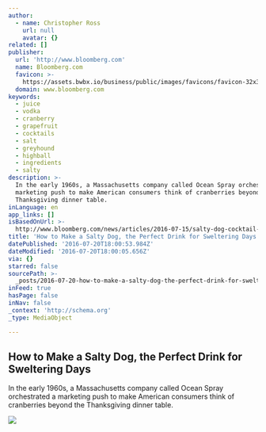 ```yaml
---
author:
  - name: Christopher Ross
    url: null
    avatar: {}
related: []
publisher:
  url: 'http://www.bloomberg.com'
  name: Bloomberg.com
  favicon: >-
    https://assets.bwbx.io/business/public/images/favicons/favicon-32x32-d2b81a9373.png
  domain: www.bloomberg.com
keywords:
  - juice
  - vodka
  - cranberry
  - grapefruit
  - cocktails
  - salt
  - greyhound
  - highball
  - ingredients
  - salty
description: >-
  In the early 1960s, a Massachusetts company called Ocean Spray orchestrated a
  marketing push to make American consumers think of cranberries beyond the
  Thanksgiving dinner table.
inLanguage: en
app_links: []
isBasedOnUrl: >-
  http://www.bloomberg.com/news/articles/2016-07-15/salty-dog-cocktail-recipe-the-perfect-drink-for-sweltering-days?cmpid=BBD072016_PUR
title: 'How to Make a Salty Dog, the Perfect Drink for Sweltering Days'
datePublished: '2016-07-20T18:00:53.984Z'
dateModified: '2016-07-20T18:00:05.656Z'
via: {}
starred: false
sourcePath: >-
  _posts/2016-07-20-how-to-make-a-salty-dog-the-perfect-drink-for-sweltering-da.md
inFeed: true
hasPage: false
inNav: false
_context: 'http://schema.org'
_type: MediaObject

---
```

<article style=""><h1>How to Make a Salty Dog, the Perfect Drink for Sweltering Days</h1><p>In the early 1960s, a Massachusetts company called Ocean Spray orchestrated a marketing push to make American consumers think of cranberries beyond the Thanksgiving dinner table.</p><img src="https://assets.bwbx.io/images/users/iqjWHBFdfxIU/iHx3TZ9GeHqE/v0/-1x-1.jpg" /></article>